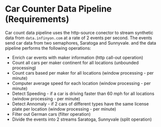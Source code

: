 # Car Counter Data Pipeline (Requirements)

Car count data pipeline uses the http-source conector to stream synthetic data from `data.infinyon.com` at a rate of 2 events per second. The events send car data from two semaphores, Saratoga and Sunnyvale. and the data pipeline performs the following operations:

* Enrich car events with maker information (http call-out operation)
* Count all cars per maker continent for all locations (unbounded processing)
* Count cars based per maker for all locations (window processing - per minute)
* Computer average speed for each location (window processing - per minute)
* Detect Speeding - if a car is driving faster than 60 mph for all locations (window processing - per minute)
* Detect Annomaly - if 2 cars of different types have the same license plate per location (window processing - per minute)
* Filter out German cars (filter operation)
* Divide the events into 2 streams Saratoga, Sunnyvale (split operation)